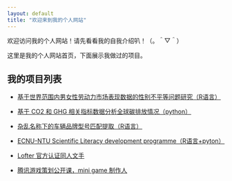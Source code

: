```yaml
---
layout: default
title: "欢迎来到我的个人网站"
---
```

欢迎访问我的个人网站！请先看看我的自我介绍叭！（。＾▽＾）



这里是我的个人网站首页，下面展示我做过的项目。

## 我的项目列表

- [基于世界范围内男女性劳动力市场表现数据的性别不平等问题研究（R语言）](gender-inequality.md)
  
- [基于 CO2 和 GHG 相关指标数据分析全球碳排放情况（python）](global-carbon-emission.md)
  
- [杂乱名称下的车辆品牌型号匹配提取（R语言）](car-brand.md)
  
- [ECNU-NTU Scientific Literacy development programme（R语言+pyton）](ECNU-NTU.md)
  
- [Lofter 官方认证同人文手](lofter.md)
  
- [腾讯游戏策划公开课，mini game 制作人](tencent.md)
  
